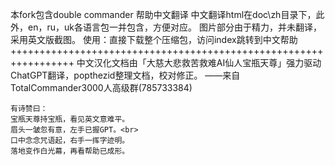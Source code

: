 本fork包含double commander 帮助中文翻译
中文翻译html在doc\zh目录下，此外，en，ru，uk各语言包一并包含，方便对应。
图片部分由于精力，并未翻译，采用英文版截图。
使用：直接下载整个压缩包，访问index跳转到中文帮助
+++++++++++++++++++++++++++++++++++++++++++++++++++++++++++++++++
中文汉化文档由「大慈大悲救苦救难AI仙人宝瓶天尊」强力驱动ChatGPT翻译，popthezid整理文档，校对修正。
——来自TotalCommander3000人高级群(785733384)

    有诗赞曰：
    宝瓶天尊持宝瓶，看见英文意难平。
    眉头一皱忽有意，左手已握GPT。<br>
    口中念念咒语起，右手一挥字迹明。
    落地变作白光幕，再看帮助已成形。
